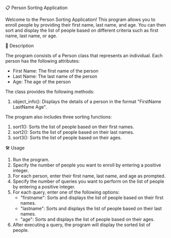 📋 Person Sorting Application

Welcome to the Person Sorting Application! This program allows you to enroll people by providing their first name, last name, and age. You can then sort and display the list of people based on different criteria such as first name, last name, or age.


📝 Description

The program consists of a Person class that represents an individual. Each person has the following attributes:

  - First Name: The first name of the person
  - Last Name: The last name of the person
  - Age: The age of the person
  
The class provides the following methods:
  1. object_info(): Displays the details of a person in the format "FirstName LastName Age".

The program also includes three sorting functions:
  1. sort1(): Sorts the list of people based on their first names.
  2. sort2(): Sorts the list of people based on their last names.
  3. sort3(): Sorts the list of people based on their ages.
 
 
🛠️ Usage

1. Run the program.
2. Specify the number of people you want to enroll by entering a positive integer.
3. For each person, enter their first name, last name, and age as prompted.
4. Specify the number of queries you want to perform on the list of people by entering a positive integer.
5. For each query, enter one of the following options:
    -  "firstname": Sorts and displays the list of people based on their first names.
    - "lastname": Sorts and displays the list of people based on their last names.
    - "age": Sorts and displays the list of people based on their ages.
6. After executing a query, the program will display the sorted list of people.

